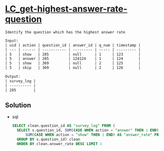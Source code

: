 # [LC_get-highest-answer-rate-question](https://leetcode.com/problems/get-highest-answer-rate-question)

```en
Identify the question which has the highest answer rate
```

```txt
Input: 
| uid | action | question_id | answer_id | q_num | timestamp |
| --- | ------ | ----------- | --------- | ----- | --------- |
| 5   | show   | 285         | null      | 1     | 123       |
| 5   | answer | 285         | 124124    | 1     | 124       |
| 5   | show   | 369         | null      | 2     | 125       |
| 5   | skip   | 369         | null      | 2     | 126       |

Output:
| survey_log |
| ---------- |
| 285        |
```

## Solution

* sql

  ```sql
  SELECT clean.question_id AS "survey_log" FROM (
    SELECT s.question_id, SUM(CASE WHEN action = "answer" THEN 1 END)/
        SUM(CASE WHEN action = "show" THEN 1 END) AS "answer_rate" FROM survey_log s
    GROUP BY s.question_id) clean
    ORDER BY clean.answer_rate DESC LIMIT 1
  ```
